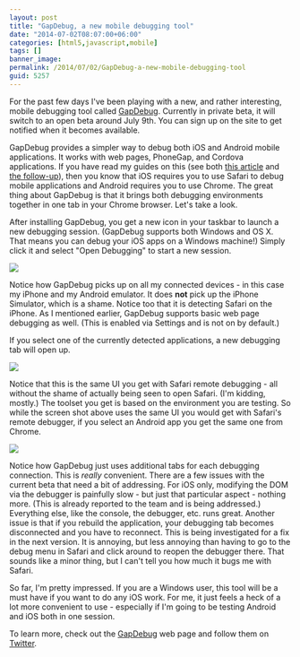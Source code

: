 ```yaml
---
layout: post
title: "GapDebug, a new mobile debugging tool"
date: "2014-07-02T08:07:00+06:00"
categories: [html5,javascript,mobile]
tags: []
banner_image: 
permalink: /2014/07/02/GapDebug-a-new-mobile-debugging-tool
guid: 5257
---
```


<p>
For the past few days I've been playing with a new, and rather interesting, mobile debugging tool called <a href="https://www.genuitec.com/products/gapdebug/">GapDebug</a>. Currently in private beta, it will switch to an open beta around July 9th</a>. You can sign up on the site to get notified when it becomes available.
</p>
<!--more-->
<p>
GapDebug provides a simpler way to debug both iOS and Android mobile applications. It works with web pages, PhoneGap, and Cordova applications. If you have read my guides on this (see both <a href="http://css.dzone.com/articles/overview-mobile-debugging">this article</a> and <a href="http://css.dzone.com/articles/overview-mobile-debugging-2?mz=27249-mobile">the follow-up</a>), then you know that iOS requires you to use Safari to debug mobile applications and Android requires you to use Chrome. The great thing about GapDebug is that it brings both debugging environments together in one tab in your Chrome browser. Let's take a look. 
</p>

<p>
After installing GapDebug, you get a new icon in your taskbar to launch a new debugging session. (GapDebug supports both Windows and OS X. That means you can debug your iOS apps on a Windows machine!) Simply click it and select "Open Debugging" to start a new session.
</p>

<p>
<img src="https://static.raymondcamden.com/images/s116.png" />
</p>

<p>
Notice how GapDebug picks up on all my connected devices - in this case my iPhone and my Android emulator. It does <strong>not</strong> pick up the iPhone Simulator, which is a shame. Notice too that it is detecting Safari on the iPhone. As I mentioned earlier, GapDebug supports basic web page debugging as well. (This is enabled via Settings and is not on by default.)
</p>

<p>
If you select one of the currently detected applications, a new debugging tab will open up. 
</p>

<p>
<img src="https://static.raymondcamden.com/images/s214.png" />
</p>

<p>
Notice that this is the same UI you get with Safari remote debugging - all without the shame of actually being seen to open Safari. (I'm kidding, mostly.) The toolset you get is based on the environment you are testing. So while the screen shot above uses the same UI you would get with Safari's remote debugger, if you select an Android app you get the same one from Chrome.
</p>

<p>
<img src="https://static.raymondcamden.com/images/s37.png" />
</p>

<p>
Notice how GapDebug just uses additional tabs for each debugging connection. This is <i>really</i> convenient. There are a few issues with the current beta that need a bit of addressing. For iOS only, modifying the DOM via the debugger is painfully slow - but just that particular aspect - nothing more. (This is already reported to the team and is being addressed.) Everything else, like the console, the debugger, etc. runs great. Another issue is that if you rebuild the application, your debugging tab becomes disconnected and you have to reconnect. This is being investigated for a fix in the next version. It is annoying, but less annoying than having to go to the debug menu in Safari and click around to reopen the debugger there. That sounds like a minor thing, but I can't tell you how much it bugs me with Safari. 
</p>

<p>
So far, I'm pretty impressed. If you are a Windows user, this tool will be a must have if you want to do any iOS work. For me, it just feels a heck of a lot more convenient to use - especially if I'm going to be testing Android and iOS both in one session. 
</p>

<p>
To learn more, check out the <a href="https://www.genuitec.com/products/gapdebug/">GapDebug</a> web page and follow them on <a href="https://twitter.com/GapDebug">Twitter</a>.
</p>